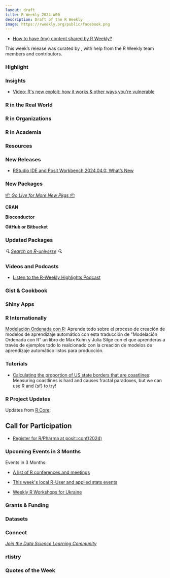 ```yaml
---
layout: draft
title: R Weekly 2024-W00
description: Draft of the R Weekly
image: https://rweekly.org/public/facebook.png
---
```



+ [How to have (my) content shared by R Weekly?](https://github.com/rweekly/rweekly.org#how-to-have-my-content-shared-by-r-weekly)

This week’s release was curated by [](), with help from the R Weekly team members and contributors.



### Highlight



### Insights

+ [Video: R's new exploit: how it works & other ways you're vulnerable](https://www.youtube.com/watch?v=WGvXEi4nG5k)


### R in the Real World



### R in Organizations



### R in Academia



### Resources


### New Releases

+ [RStudio IDE and Posit Workbench 2024.04.0: What’s New](https://posit.co/blog/rstudio-2024-04-0-whats-new/)

### New Packages

<p class="added-hostname"><a href="https://rweekly.org/live" target="_blank" class="externalLink">📦 <i>Go Live for More New Pkgs</i> 📦</a></p>


**CRAN**



**Bioconductor**



**GitHub or Bitbucket**



### Updated Packages

<i>🔍 [Search on R-universe](https://r-universe.dev/search/) 🔍</i>

### Videos and Podcasts

+ [Listen to the R-Weekly Highlights Podcast](https://serve.podhome.fm/r-weekly-highlights)


### Gist & Cookbook



### Shiny Apps



### R Internationally

[Modelación Ordenada con R](https://davidrsch.github.io/TMwRes/): Aprende todo sobre el proceso de creación de modelos de aprendizaje automático con esta traducción de "Modelación Ordenada con R" un libro de Max Kuhn y Julia Silge con el que aprenderas a través de ejemplos todo lo realcionado con la creación de modelos de aprendizaje automático listos para producción.

### Tutorials

- [Calculating the proportion of US state borders that are coastlines](https://www.andrewheiss.com/blog/2024/05/08/coastline-to-border-proportions/): Measuring coastlines is hard and causes fractal paradoxes, but we can use R and {sf} to try!


<!--<div class="post-more-begin></div><div class="post-more-end"></div>-->

### R Project Updates

Updates from [R Core](http://developer.r-project.org/blosxom.cgi/R-devel/NEWS):

## Call for Participation

+ [Register for R/Pharma at posit::conf(2024)](https://posit.co/blog/register-for-r-pharma-at-posit-conf-2024/)

### Upcoming Events in 3 Months

Events in 3 Months:


+ [A list of R conferences and meetings](https://jumpingrivers.github.io/meetingsR/events.html)

+ [This week's local R-User and applied stats events](https://community.rstudio.com/c/irl)

+ [Weekly R Workshops for Ukraine](https://sites.google.com/view/dariia-mykhailyshyna/main/r-workshops-for-ukraine)

### Grants & Funding


### Datasets


### Connect

<i>[Join the Data Science Learning Community](https://DSLC.io/)</i>

### rtistry


### Quotes of the Week
